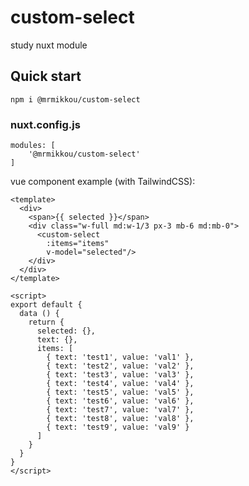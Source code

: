 # custom-select
study nuxt module

## Quick start

```npm i @mrmikkou/custom-select```

### nuxt.config.js

```
modules: [
    '@mrmikkou/custom-select'
]
```

vue component example (with TailwindCSS):
```
<template>
  <div>
    <span>{{ selected }}</span>
    <div class="w-full md:w-1/3 px-3 mb-6 md:mb-0">
      <custom-select
        :items="items"
        v-model="selected"/>
    </div>
  </div>
</template>

<script>
export default {
  data () {
    return {
      selected: {},
      text: {},
      items: [
        { text: 'test1', value: 'val1' },
        { text: 'test2', value: 'val2' },
        { text: 'test3', value: 'val3' },
        { text: 'test4', value: 'val4' },
        { text: 'test5', value: 'val5' },
        { text: 'test6', value: 'val6' },
        { text: 'test7', value: 'val7' },
        { text: 'test8', value: 'val8' },
        { text: 'test9', value: 'val9' }
      ]
    }
  }
}
</script>
```
